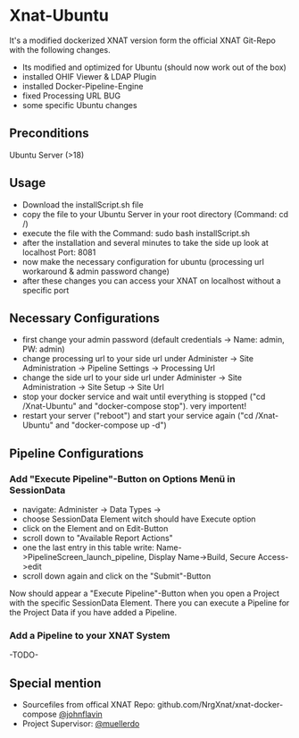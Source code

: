 # Xnat-Ubuntu
It's a modified dockerized XNAT version form the official XNAT Git-Repo with the following changes.

* Its modified and optimized for Ubuntu (should now work out of the box)
* installed OHIF Viewer & LDAP Plugin
* installed Docker-Pipeline-Engine
* fixed Processing URL BUG
* some specific Ubuntu changes

## Preconditions
Ubuntu Server (>18)

## Usage
* Download the installScript.sh file
* copy the file to your Ubuntu Server in your root directory (Command: cd /)
* execute the file with the Command: sudo bash installScript.sh
* after the installation and several minutes to take the side up look at localhost Port: 8081
* now make the necessary configuration for ubuntu (processing url workaround & admin password change)
* after these changes you can access your XNAT on localhost without a specific port
 
## Necessary Configurations
* first change your admin password (default credentials -> Name: admin, PW: admin)
* change processing url to your side url under Administer -> Site Administration -> Pipeline Settings -> Processing Url
* change the side url to your side url under Administer -> Site Administration -> Site Setup -> Site Url
* stop your docker service and wait until everything is stopped ("cd /Xnat-Ubuntu" and "docker-compose stop"). very importent!
* restart your server ("reboot") and start your service again ("cd /Xnat-Ubuntu" and "docker-compose up -d")

## Pipeline Configurations
### Add "Execute Pipeline"-Button on Options Menü in SessionData
* navigate: Administer -> Data Types -> 
* choose SessionData Element witch should have Execute option
* click on the Element and on Edit-Button
* scroll down to "Available Report Actions"
* one the last entry in this table write: Name->PipelineScreen_launch_pipeline, Display Name->Build, Secure Access->edit
* scroll down again and click on the "Submit"-Button

Now should appear a "Execute Pipeline"-Button when you open a Project with the specific SessionData Element. There you can execute a Pipeline for the Project Data if you have added a Pipeline.

### Add a Pipeline to your XNAT System
-TODO-



## Special mention
* Sourcefiles from offical XNAT Repo: github.com/NrgXnat/xnat-docker-compose [@johnflavin](http://github.com/johnflavin)
* Project Supervisor: [@muellerdo](http://github.com/muellerdo)
